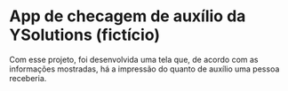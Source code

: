 # App de checagem de auxílio da YSolutions (fictício)

Com esse projeto, foi desenvolvida uma tela que, de acordo com as informações mostradas, há a impressão do quanto de auxílio uma pessoa receberia.

